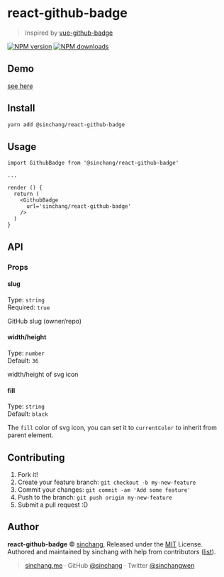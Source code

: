 # react-github-badge

> Inspired by [vue-github-badge](https://github.com/egoist/vue-github-badge)

[![NPM version](https://img.shields.io/npm/v/@sinchang/react-github-badge.svg?style=flat)](https://npmjs.com/package/@sinchang/react-github-badge) 
[![NPM downloads](https://img.shields.io/npm/dm/@sinchang/react-github-badge.svg?style=flat)](https://npmjs.com/package/@sinchang/react-github-badge)

## Demo

[see here](https://react-github.badge.netlify.com)

## Install

```bash
yarn add @sinchang/react-github-badge
```

## Usage

```react
import GithubBadge from '@sinchang/react-github-badge'

...

render () {
  return (
    <GithubBadge
      url='sinchang/react-github-badge'
    />
  )
}
```

## API

### Props

#### slug

Type: `string`<br>
Required: `true`

GitHub slug (owner/repo)

#### width/height

Type: `number`<br>
Default: `36`

width/height of svg icon

#### fill

Type: `string`<br>
Default: `black`

The `fill` color of svg icon, you can set it to `currentColor` to inherit from parent element.

## Contributing

1. Fork it!
2. Create your feature branch: `git checkout -b my-new-feature`
3. Commit your changes: `git commit -am 'Add some feature'`
4. Push to the branch: `git push origin my-new-feature`
5. Submit a pull request :D


## Author

**react-github-badge** © [sinchang](https://github.com/sinchang), Released under the [MIT](./LICENSE) License.<br>
Authored and maintained by sinchang with help from contributors ([list](https://github.com/sinchang/react-github-badge/contributors)).

> [sinchang.me](https://sinchang.me) · GitHub [@sinchang](https://github.com/sinchang) · Twitter [@sinchangwen](https://twitter.com/sinchangwen)